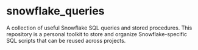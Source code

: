 # snowflake_queries
A collection of useful Snowflake SQL queries and stored procedures.   This repository is a personal toolkit to store and organize Snowflake-specific SQL scripts that can be reused across projects.
